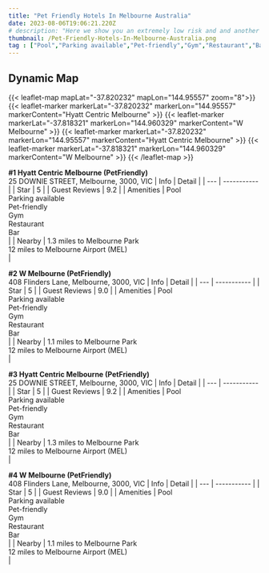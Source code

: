 ```yaml
---
title: "Pet Friendly Hotels In Melbourne Australia"
date: 2023-08-06T19:06:21.220Z
# description: "Here we show you an extremely low risk and and another medium risk approach to earn passive income "
thumbnail: /Pet-Friendly-Hotels-In-Melbourne-Australia.png
tag : ["Pool","Parking available","Pet-friendly","Gym","Restaurant","Bar"]
---
```


## Dynamic Map
{{< leaflet-map  mapLat="-37.820232" mapLon="144.95557" zoom="8">}}
    {{< leaflet-marker markerLat="-37.820232" markerLon="144.95557" markerContent="Hyatt Centric Melbourne" >}}
    {{< leaflet-marker markerLat="-37.818321" markerLon="144.960329" markerContent="W Melbourne" >}}
    {{< leaflet-marker markerLat="-37.820232" markerLon="144.95557" markerContent="Hyatt Centric Melbourne" >}}
    {{< leaflet-marker markerLat="-37.818321" markerLon="144.960329" markerContent="W Melbourne" >}}
{{< /leaflet-map >}}


**#1 Hyatt Centric Melbourne (PetFriendly)**<br>25 DOWNIE STREET, Melbourne, 3000, VIC
| Info | Detail |
| --- | ----------- |
| Star | 5 |
| Guest Reviews | 9.2 |
| Amenities | Pool<br>Parking available<br>Pet-friendly<br>Gym<br>Restaurant<br>Bar<br> |
| Nearby | 1.3 miles to Melbourne Park<br>12 miles to Melbourne Airport (MEL)<br> |

**#2 W Melbourne (PetFriendly)**<br>408 Flinders Lane, Melbourne, 3000, VIC
| Info | Detail |
| --- | ----------- |
| Star | 5 |
| Guest Reviews | 9.0 |
| Amenities | Pool<br>Parking available<br>Pet-friendly<br>Gym<br>Restaurant<br>Bar<br> |
| Nearby | 1.1 miles to Melbourne Park<br>12 miles to Melbourne Airport (MEL)<br> |

**#3 Hyatt Centric Melbourne (PetFriendly)**<br>25 DOWNIE STREET, Melbourne, 3000, VIC
| Info | Detail |
| --- | ----------- |
| Star | 5 |
| Guest Reviews | 9.2 |
| Amenities | Pool<br>Parking available<br>Pet-friendly<br>Gym<br>Restaurant<br>Bar<br> |
| Nearby | 1.3 miles to Melbourne Park<br>12 miles to Melbourne Airport (MEL)<br> |

**#4 W Melbourne (PetFriendly)**<br>408 Flinders Lane, Melbourne, 3000, VIC
| Info | Detail |
| --- | ----------- |
| Star | 5 |
| Guest Reviews | 9.0 |
| Amenities | Pool<br>Parking available<br>Pet-friendly<br>Gym<br>Restaurant<br>Bar<br> |
| Nearby | 1.1 miles to Melbourne Park<br>12 miles to Melbourne Airport (MEL)<br> |

